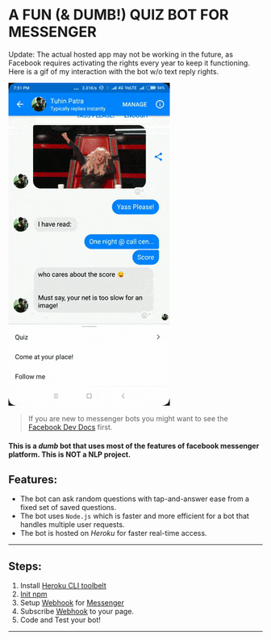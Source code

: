 # A FUN (& DUMB!) QUIZ BOT FOR MESSENGER #
Update: The actual hosted app may not be working in the future, as Facebook requires activating the rights every year to keep it functioning. Here is a gif of my interaction with the bot w/o text reply rights.

![Bot Demo](https://github.com/armag-pro/messenger-bot/blob/master/gif_demo.gif)

> If you are new to messenger bots you might want to see the [Facebook Dev Docs](https://developers.facebook.com/docs/messenger-platform "Messenger Platform Docs") first.

#### This is a _dumb_ bot that uses most of the features of facebook messenger platform. This is __NOT__ a NLP project. ####

## Features: ##

* The bot can ask random questions with tap-and-answer ease from a fixed set of saved questions.
* The bot uses `Node.js` which is faster and more efficient for a bot that handles multiple user requests.
* The bot is hosted on _Heroku_ for faster real-time access. 
***

## Steps: ##

1. Install [Heroku CLI toolbelt](https://www.heroku.com/ "Heroku's Homepage")
2. [Init npm](https://nodejs.org/ "Node.js homepage")
3. Setup [Webhook](https://developers.facebook.com/docs/messenger-platform/webhook-reference "Webhook Doc") for [Messenger](https://messenger.fb.com/ "Messenger Dev")
4. Subscribe [Webhook](https://developers.facebook.com/docs/messenger-platform/webhook-reference "Webhook Doc") to your page.
5. Code and Test your bot!
***
